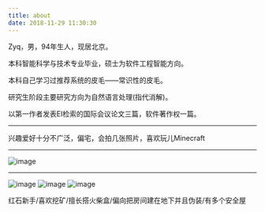 ```yaml
---
title: about
date: 2018-11-29 11:30:30
---
```


Zyq，男，94年生人，现居北京。

本科智能科学与技术专业毕业，硕士为软件工程智能方向。

本科自己学习过推荐系统的皮毛——常识性的皮毛。

研究生阶段主要研究方向为自然语言处理(指代消解)。

以第一作者发表EI检索的国际会议论文三篇，软件著作权一篇。

---
兴趣爱好十分不广泛，偏宅，会拍几张照片，喜欢玩儿Minecraft


---
![image](/index/IMG_8752.JPG)

---
![image](/index/4.png)
![image](/index/5.png)
![image](/index/3.png)

红石新手/喜欢挖矿/擅长搭火柴盒/偏向把房间建在地下并且伪装/有多个安全屋
